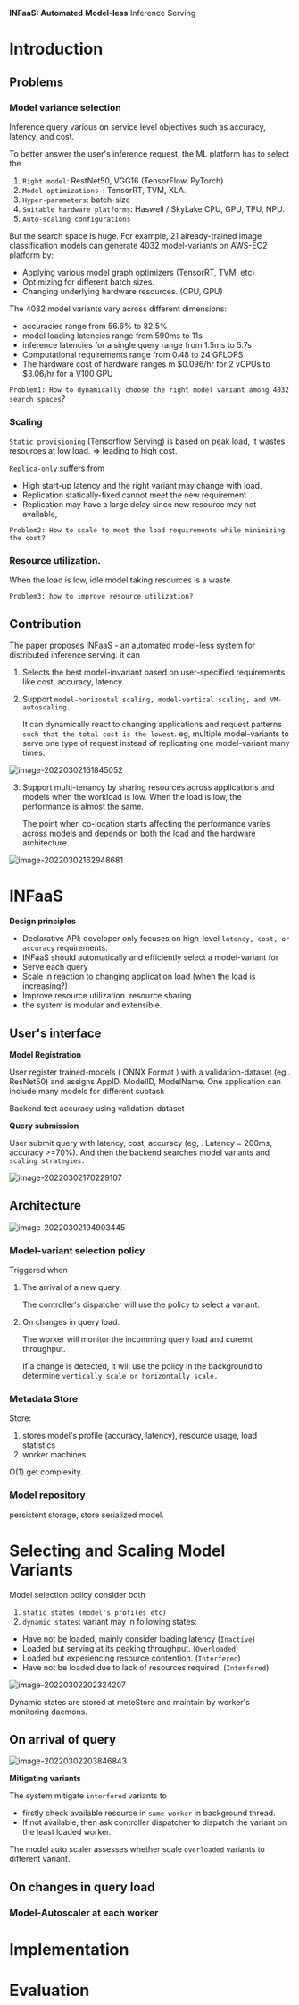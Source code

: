 **INFaaS: Automated** **Model-less** Inference Serving

# Introduction

## Problems

### Model variance selection

Inference query various on service level objectives such as accuracy, latency, and cost.

To better answer the user's inference request, the ML platform has to select the 

1. `Right model`:  RestNet50, VGG16 (TensorFlow, PyTorch)
2. `Model optimizations `: TensorRT, TVM, XLA. 
3. `Hyper-parameters`:  batch-size
4. `Suitable hardware platforms`: Haswell / SkyLake CPU, GPU, TPU, NPU.
5. `Auto-scaling configurations`

But the search space is huge. For example, 21 already-trained image classification models can generate 4032 model-variants on AWS-EC2 platform by:

- Applying various model graph optimizers (TensorRT, TVM, etc)
- Optimizing for different batch sizes.
- Changing underlying hardware resources. (CPU, GPU)

The 4032 model variants vary across different dimensions:

- accuracies range from 56.6% to 82.5%
- model loading latencies range from 590ms to 11s 
- inference latencies for a single query range from 1.5ms to 5.7s 
- Computational requirements range from 0.48 to 24 GFLOPS 
- The hardware cost of hardware ranges m $0.096/hr for 2 vCPUs to $3.06/hr for a V100 GPU

`Problem1: How to dynamically choose the right model variant among 4032 search spaces`?

### Scaling

`Static provisioning` (Tensorflow Serving) is based on peak load, it wastes resources at low load.  => leading to high cost.

`Replica-only` suffers from

- High start-up latency and the right variant may change with load.  
- Replication statically-fixed cannot meet the new requirement
- Replication may have a large delay since new resource may not available,

`Problem2: How to scale to meet the load requirements while minimizing the cost?`

### Resource utilization.

When the load is low, idle model taking resources is a waste. 

`Problem3: how to improve resource utilization?`

## Contribution

The paper proposes INFaaS -  an automated model-less system for distributed inference serving. it can 

1. Selects the best model-invariant based on user-specified requirements like cost, accuracy, latency. 

2. Support `model-horizontal scaling, model-vertical scaling, and VM-autoscaling.`

   It can dynamically react to changing applications and request patterns `such that the total cost is the lowest`. eg, multiple model-variants to serve one type of request instead of replicating one model-variant many times. 

![image-20220302161845052](imgs/image-20220302161845052.png)

3. Support multi-tenancy by sharing resources across applications and models when the workload is low. When the load is low, the performance is almost the same. 

   The point when co-location starts affecting the performance varies across models and depends on both the load and the hardware architecture.

![image-20220302162948681](imgs/image-20220302162948681.png)

# INFaaS

**Design principles**

- Declarative API: developer only focuses on high-level `latency, cost, or accuracy` requirements.
-  INFaaS should automatically and efficiently select a model-variant for
  - Serve each query
  - Scale in reaction to changing application load (when the load is increasing?)
- Improve resource utilization.  resource sharing 
- the system is modular and extensible.

## User's interface

**Model Registration**

User register trained-models ( ONNX Format ) with a validation-dataset (eg,. ResNet50) and assigns AppID, ModelID, ModelName. One application can include many models for different subtask

Backend test accuracy using validation-dataset

**Query submission**

User submit query with latency, cost, accuracy (eg, . Latency = 200ms,  accuracy >=70%). And then the backend searches model variants and `scaling strategies.` 

![image-20220302170229107](imgs/image-20220302170229107.png)

## Architecture

![image-20220302194903445](imgs/image-20220302194903445.png)

### Model-variant selection policy

Triggered when 

1. The arrival of a new query.

   The controller's dispatcher will use the policy to select a variant.

2. On changes in query load.

   The worker will monitor the incomming query load and curernt throughput. 

   If a change is detected, it will use the policy in the background to determine `vertically scale or horizontally scale.`

### Metadata Store

Store:

1. stores model's profile (accuracy, latency), resource usage, load statistics
2. worker machines.

O(1) get complexity.

### Model repository

persistent storage, store serialized model.

# Selecting and Scaling Model Variants

Model selection policy consider both 

1. `static states (model's profiles etc)` 
2.  `dynamic states`: variant may in following states:
   - Have not be loaded, mainly consider loading latency (`Inactive`)
   - Loaded but serving at its peaking throughput. (`Overloaded`)
   - Loaded but experiencing resource contention. (`Interfered`)
   - Have not be loaded due to lack of resources required. (`Interfered`)

![image-20220302202324207](imgs/image-20220302202324207.png)

Dynamic states are stored at meteStore and maintain by worker's monitoring daemons.

## On arrival of query

![image-20220302203846843](imgs/image-20220302203846843.png)

**Mitigating variants**

The system mitigate `interfered` variants to 

- firstly check available resource in `same worker` in background thread.
- If not available, then ask controller dispatcher to dispatch the variant on the least loaded worker.

The model auto scaler assesses whether scale `overloaded` variants to different variant.

## On changes in query load

### Model-Autoscaler at each worker







# Implementation



# Evaluation





